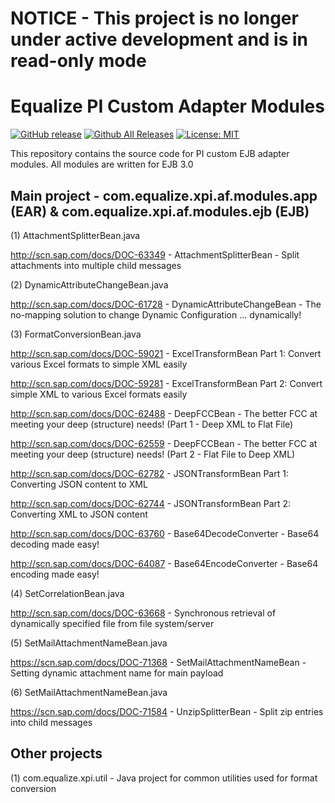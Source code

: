NOTICE - This project is no longer under active development and is in read-only mode
=========

Equalize PI Custom Adapter Modules
==================
[![GitHub release](https://img.shields.io/github/release/engswee/equalize-xpi-modules.svg)](https://github.com/engswee/equalize-xpi-modules/releases/latest)
[![Github All Releases](https://img.shields.io/github/downloads/engswee/equalize-xpi-modules/total.svg)](https://www.somsubhra.com/github-release-stats/?username=engswee&repository=equalize-xpi-modules)
[![License: MIT](https://img.shields.io/badge/License-MIT-orange.svg)](https://github.com/engswee/equalize-xpi-modules/blob/master/LICENSE)

This repository contains the source code for PI custom EJB adapter modules.
All modules are written for EJB 3.0

Main project - com.equalize.xpi.af.modules.app (EAR) & com.equalize.xpi.af.modules.ejb (EJB)
----------------------------------------------------
(1) AttachmentSplitterBean.java

http://scn.sap.com/docs/DOC-63349 - AttachmentSplitterBean - Split attachments into multiple child messages

(2) DynamicAttributeChangeBean.java

http://scn.sap.com/docs/DOC-61728 - DynamicAttributeChangeBean - The no-mapping solution to change Dynamic Configuration ... dynamically!

(3) FormatConversionBean.java

http://scn.sap.com/docs/DOC-59021 - ExcelTransformBean Part 1: Convert various Excel formats to simple XML easily

http://scn.sap.com/docs/DOC-59281 - ExcelTransformBean Part 2: Convert simple XML to various Excel formats easily

http://scn.sap.com/docs/DOC-62488 - DeepFCCBean - The better FCC at meeting your deep (structure) needs! (Part 1 - Deep XML to Flat File)

http://scn.sap.com/docs/DOC-62559 - DeepFCCBean - The better FCC at meeting your deep (structure) needs! (Part 2 - Flat File to Deep XML)

http://scn.sap.com/docs/DOC-62782 - JSONTransformBean Part 1: Converting JSON content to XML

http://scn.sap.com/docs/DOC-62744 - JSONTransformBean Part 2: Converting XML to JSON content

http://scn.sap.com/docs/DOC-63760 - Base64DecodeConverter - Base64 decoding made easy!

http://scn.sap.com/docs/DOC-64087 - Base64EncodeConverter - Base64 encoding made easy!

(4) SetCorrelationBean.java

http://scn.sap.com/docs/DOC-63668 - Synchronous retrieval of dynamically specified file from file system/server

(5) SetMailAttachmentNameBean.java

https://scn.sap.com/docs/DOC-71368 - SetMailAttachmentNameBean - Setting dynamic attachment name for main payload

(6) SetMailAttachmentNameBean.java

https://scn.sap.com/docs/DOC-71584 - UnzipSplitterBean - Split zip entries into child messages

Other projects
----------------------------------------------------
(1) com.equalize.xpi.util - Java project for common utilities used for format conversion

